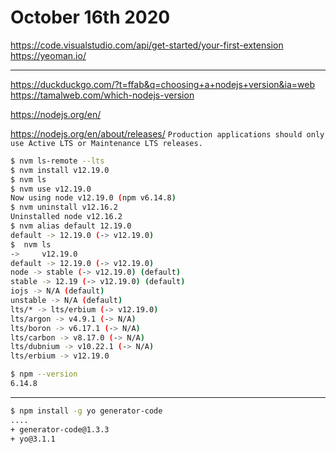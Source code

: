 # October 16th 2020

https://code.visualstudio.com/api/get-started/your-first-extension
https://yeoman.io/

---

https://duckduckgo.com/?t=ffab&q=choosing+a+nodejs+version&ia=web
https://tamalweb.com/which-nodejs-version

https://nodejs.org/en/

https://nodejs.org/en/about/releases/
`Production applications should only use Active LTS or Maintenance LTS releases.`

```bash
$ nvm ls-remote --lts
$ nvm install v12.19.0
$ nvm ls
$ nvm use v12.19.0
Now using node v12.19.0 (npm v6.14.8)
$ nvm uninstall v12.16.2
Uninstalled node v12.16.2
$ nvm alias default 12.19.0
default -> 12.19.0 (-> v12.19.0)
$  nvm ls
->     v12.19.0
default -> 12.19.0 (-> v12.19.0)
node -> stable (-> v12.19.0) (default)
stable -> 12.19 (-> v12.19.0) (default)
iojs -> N/A (default)
unstable -> N/A (default)
lts/* -> lts/erbium (-> v12.19.0)
lts/argon -> v4.9.1 (-> N/A)
lts/boron -> v6.17.1 (-> N/A)
lts/carbon -> v8.17.0 (-> N/A)
lts/dubnium -> v10.22.1 (-> N/A)
lts/erbium -> v12.19.0

$ npm --version
6.14.8
```

---

```bash
$ npm install -g yo generator-code
....
+ generator-code@1.3.3
+ yo@3.1.1
```
